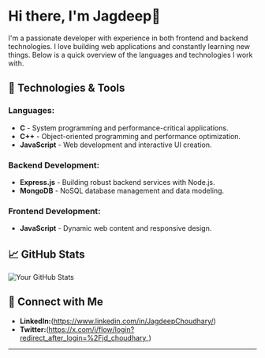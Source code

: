 # Hi there, I'm Jagdeep👋

I'm a passionate developer with experience in both frontend and backend technologies. I love building web applications and constantly learning new things. Below is a quick overview of the languages and technologies I work with.

## 🚀 Technologies & Tools

### Languages:
- **C** - System programming and performance-critical applications.
- **C++** - Object-oriented programming and performance optimization.
- **JavaScript** - Web development and interactive UI creation.

### Backend Development:
- **Express.js** - Building robust backend services with Node.js.
- **MongoDB** - NoSQL database management and data modeling.

### Frontend Development:
- **JavaScript** - Dynamic web content and responsive design.
  
## 📈 GitHub Stats

![Your GitHub Stats](https://github-readme-stats.vercel.app/api?username=JagdeepChoudhary&show_icons=true&hide_border=true&theme=radical)

## 💬 Connect with Me

- **LinkedIn:**(https://www.linkedin.com/in/JagdeepChoudhary/)
- **Twitter:**(https://x.com/i/flow/login?redirect_after_login=%2Fjd_choudhary_)

---

